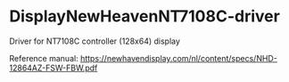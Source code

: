 # DisplayNewHeavenNT7108C-driver
 Driver for NT7108C controller (128x64) display
 
Reference manual: https://newhavendisplay.com/nl/content/specs/NHD-12864AZ-FSW-FBW.pdf
